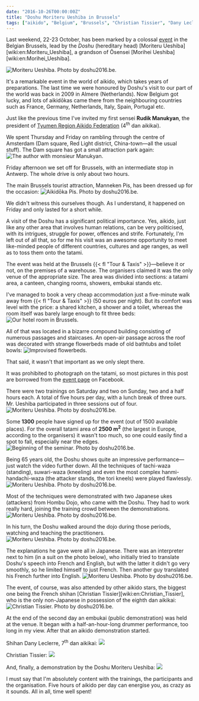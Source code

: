 ```yaml
---
date: "2016-10-26T00:00:00Z"
title: "Doshu Moriteru Ueshiba in Brussels"
tags: ["aikido", "Belgium", "Brussels", "Christian Tissier", "Dany Leclerre", "Doshu", "Moriteru Ueshiba", "Rudik Manukyan", "sport"]
---
```


Last weekend, 22-23 October, has been marked by a colossal [event](http://www.doshu2016.be/) in the Belgian Brussels, lead by the *Doshu* (hereditary head) [Moriteru Ueshiba][wiki:en:Moriteru_Ueshiba], a grandson of Ōsensei [Morihei Ueshiba][wiki:en:Morihei_Ueshiba].

<!--more-->

![](img:4.bp.blogspot.com/-IypI7JiR1E4/WBCrDwOZqWI/AAAAAAAAoGM/grPwdgXx2TgJ1KpljmXUr3idYEnUb4qmgCPcB/s1600/doshu-2016-0008.jpg:a "Moriteru Ueshiba. Photo by doshu2016.be.")

It's a remarkable event in the world of aikido, which takes years of preparations. The last time we were honoured by Doshu's visit to our part of the world was back in 2009 in Almere (Netherlands). Now Belgium got lucky, and lots of aikidōkas came there from the neighbouring countries such as France, Germany, Netherlands, Italy, Spain, Portugal etc.

Just like the previous time I've invited my first sensei **Rudik Manukyan**, the president of [Tyumen Region Aikido Federation](http://aikido72.ru/) (4<sup>th</sup> dan aikikai).

We spent Thursday and Friday on rambling through the centre of Amsterdam (Dam square, Red Light district, China-town—all the usual stuff). The Dam square has got a small attraction park again:
![](img:1.bp.blogspot.com/-xTIXYgK2AqU/WBCCDxvfSII/AAAAAAAAoBw/xB4_xkFd_Z0T_ec01LTqfAI6LoFTSp9AQCPcB/s1600/20161020_180001.picasaweb.jpg:a "The author with monsieur Manukyan.")

Friday afternoon we set off for Brussels, with an intermediate stop in Antwerp. The whole drive is only about two hours.

The main Brussels tourist attraction, Manneken Pis, has been dressed up for the occasion:
![](img:4.bp.blogspot.com/-8ROnsp2_xpA/WBCrDwPadlI/AAAAAAAAoGM/R0PRBhqb6zcBRyLjVxQLGZSgqXmW7WdqACPcB/s1600/doshu-2016-0007.jpg:a "Aikidōka Pis. Photo by doshu2016.be.")

We didn't witness this ourselves though. As I understand, it happened on Friday and only lasted for a short while.

A visit of the Doshu has a significant political importance. Yes, aikido, just like any other area that involves human relations, can be very politicised, with its intrigues, struggle for power, offences and strife. Fortunately, I'm left out of all that, so for me his visit was an awesome opportunity to meet like-minded people of different countries, cultures and age ranges, as well as to toss them onto the tatami.

The event was held at the Brussels {{< fl "Tour & Taxis" >}}—believe it or not, on the premises of a warehouse. The organisers claimed it was the only venue of the appropriate size. The area was divided into sections: a tatami area, a canteen, changing rooms, showers, embukai stands etc.

I've managed to book a very cheap accommodation just a five-minute walk away from {{< fl "Tour & Taxis" >}} (50 euros per night). But its comfort was level with the price: a shared kitchen, a shower and a toilet, whereas the room itself was barely large enough to fit three beds:
![](img:2.bp.blogspot.com/-P82nOgaxg-I/WBCCD1h9nbI/AAAAAAAAoBw/pHNdsbCGEoUEcShKOkG_uPRDhDnY7T6fACPcB/s1600/20161021_192938.picasaweb.jpg:a "Our hotel room in Brussels.")

All of that was located in a bizarre compound building consisting of numerous passages and staircases. An open-air passage across the roof was decorated with strange flowerbeds made of old bathtubs and toilet bowls:
![](img:3.bp.blogspot.com/-R7Y0-qZ1tcw/WBCCDzxcGUI/AAAAAAAAoBw/spSODiO4BWgmZinIxqNKTERxgOZ1Zd_xQCPcB/s1600/20161022_130033.picasaweb.jpg:a "Improvised flowerbeds.")

That said, it wasn't that important as we only slept there.

It was prohibited to photograph on the tatami, so most pictures in this post are borrowed from the [event page](https://www.facebook.com/doshu2016/) on Facebook.

There were two trainings on Saturday and two on Sunday, two and a half hours each. A total of five hours per day, with a lunch break of three ours. Mr. Ueshiba participated in three sessions out of four.
![](img:2.bp.blogspot.com/-VrWim4r2pBQ/WBCjcWXWwuI/AAAAAAAAoFg/1Z1YaIuQ564lLQGtIEOSPnESsQmSUAErgCPcB/s1600/doshu-2016-0005.jpg:a "Moriteru Ueshiba. Photo by doshu2016.be.")

Some **1300** people have signed up for the event (out of 1500 available places). For the overall tatami area of **2500 m<sup>2</sup>** (the largest in Europe, according to the organisers) it wasn't too much, so one could easily find a spot to fall, especially near the edges.
![](img:4.bp.blogspot.com/-cSgG2cSZGxc/WBCrD5z6-nI/AAAAAAAAoGM/RXFIUul8rGkkkyi380okW8E8qu5JEShdgCPcB/s1600/doshu-2016-0010.jpg:a "Beginning of the seminar. Photo by doshu2016.be.")

Being 65 years old, the Doshu shows quite an impressive performance—just watch the video further down. All the techniques of tachi-waza (standing), suwari-waza (kneeling) and even the most complex hanmi-handachi-waza (the attacker stands, the tori kneels) were played flawlessly.
![](img:2.bp.blogspot.com/-p60qv14lSMI/WBCjccL7qyI/AAAAAAAAoFg/yYw9HKwNHMkftsVq-MXkq2TMNAUwtpVXACPcB/s1600/doshu-2016-0003.jpg:a "Moriteru Ueshiba. Photo by doshu2016.be.")

Most of the techniques were demonstrated with two Japanese ukes (attackers) from Hombu Dojo, who came with the Doshu. They had to work really hard, joining the training crowd between the demonstrations.
![](img:3.bp.blogspot.com/-R0arS0rHX1c/WBCjcRvhEUI/AAAAAAAAoFg/V0PmjSEBSo0I47G4h44xcR-ytYLqkoZFwCPcB/s1600/doshu-2016-0002.jpg:a "Moriteru Ueshiba. Photo by doshu2016.be.")

In his turn, the Doshu walked around the dojo during those periods, watching and teaching the practitioners.
![](img:4.bp.blogspot.com/-1YNB0WfPot4/WBCjcS1YEyI/AAAAAAAAoFg/Wm7ASGjmS_MBA4zYPy9PqqcnumLp1Zc4gCPcB/s1600/doshu-2016-0004.jpg:a "Moriteru Ueshiba. Photo by doshu2016.be.")

The explanations he gave were all in Japanese. There was an interpreter next to him (in a suit on the photo below), who initially tried to translate Doshu's speech into French and English, but with the latter it didn't go very smoothly, so he limited himself to just French. Then another guy translated his French further into English.
![](img:2.bp.blogspot.com/-dgFGe_uRaUU/WBCrDxmt5xI/AAAAAAAAoGM/Md5MLh6kuO8zE6n_x_STKt5e-j1nvbkxACPcB/s1600/doshu-2016-0011.jpg:a "Moriteru Ueshiba. Photo by doshu2016.be.")

The event, of course, was also attended by other aikido stars, the biggest one being the French shihan [Christian Tissier][wiki:en:Christian_Tissier], who is the only non-Japanese in possession of the eighth dan aikikai:
![](img:3.bp.blogspot.com/-x-5mHOhebZc/WBCrD9GwDII/AAAAAAAAoGM/I5F5VIRWm64BcLIEhdcqMPcUhpy9sHZAACPcB/s1600/doshu-2016-0009.jpg:a "Christian Tissier. Photo by doshu2016.be.")

At the end of the second day an embukai (public demonstration) was held at the venue. It began with a half-an-hour-long drummer performance, too long in my view. After that an aikido demonstration started.

Shihan Dany Leclerre, 7<sup>th</sup> dan aikikai:
![](youtube:YbjDkFGdtvc)

Christian Tissier:
![](youtube:hqJ79b0Ack0)

And, finally, a demonstration by the Doshu Moriteru Ueshiba:
![](youtube:sTkKFy3brVk)

I must say that I'm absolutely content with the trainings, the participants and the organisation. Five hours of aikido per day can energise you, as crazy as it sounds. All in all, time well spent!

